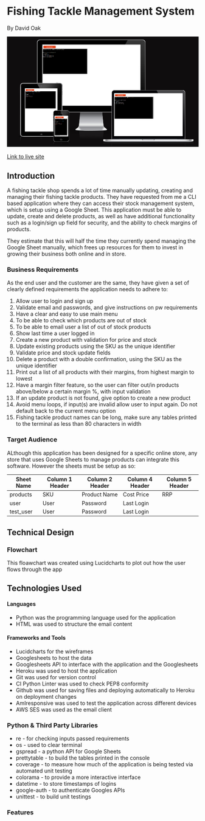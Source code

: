 # Fishing Tackle Management System

By David Oak

<img src="docs/responsive-design.png" alt="A repsonsive screenshot of the application">

[Link to live site](https://python-module-3c3f040b0b4c.herokuapp.com/)

## Introduction

A fishing tackle shop spends a lot of time manually updating, creating and managing their fishing tackle products. They have requested from me a CLI based application where they can access their stock management system, which is setup using a Google Sheet. This application must be able to update, create and delete products, as well as have additional functionality such as a login/sign up field for security, and the ability to check margins of products.

They estimate that this will half the time they currently spend managing the Google Sheet manually, which frees up resources for them to invest in growing their business both online and in store.

### Business Requirements

As the end user and the customer are the same, they have given a set of clearly defined requirements the application needs to adhere to:

1. Allow user to login and sign up
2. Validate email and passwords, and give instructions on pw requirements
3. Have a clear and easy to use main menu
4. To be able to check which products are out of stock
5. To be able to email user a list of out of stock products
6. Show last time a user logged in
7. Create a new product with validation for price and stock
8. Update existing products using the SKU as the unique identifier
9. Validate price and stock update fields
10. Delete a product with a double confirmation, using the SKU as the unique identifier
11. Print out a list of all products with their margins, from highest margin to lowest
12. Have a margin filter feature, so the user can filter out/in products above/below a certain margin %, with input validation
13. If an update product is not found, give option to create a new product
14. Avoid menu loops, if input(s) are invalid allow user to input again. Do not default back to the current menu option
15. Fishing tackle product names can be long, make sure any tables printed to the terminal as less than 80 characters in width

### Target Audience

ALthough this application has been designed for a specific online store, any store that uses Google Sheets to manage products can integrate this software. However the sheets must be setup as so:

 **Sheet Name**   | **Column 1 Header**  | **Column 2 Header** | **Column 4 Header** | **Column 5 Header** |
| --------------- | -------------------- | ------------------- | ------------------- | ------------------- |
| products | SKU | Product Name | Cost Price | RRP | Stock |
| user | User | Password | Last Login |
| test_user | User | Password | Last Login |

## Technical Design

### Flowchart

This floawchart was created using Lucidcharts to plot out how the user flows through the app

## Technologies Used

#### Languages

* Python was the programming language used for the application
* HTML was used to structure the email content

#### Frameworks and Tools

* Lucidcharts for the wireframes
* Googlesheets to host the data
* Googlesheets API to interface with the application and the Googlesheets
* Heroku was used to host the application
* Git was used for version control
* CI Python Linter was used to check PEP8 conformity 
* Github was used for saving files and deploying automatically to Heroku on deployment changes
* AmIresponsive was used to test the application across different devices
* AWS SES was used as the email client

### Python & Third Party Libraries

* re - for checking inputs passed requirements
* os - used to clear terminal
* gspread - a python API for Google Sheets
* prettytable - to build the tables printed in the console
* coverage - to measure how much of the application is being tested via automated unit testing
* colorama - to provide a more interactive interface
* datetime - to store timestamps of logins
* google-auth - to authenticate Googles APIs
* unittest - to build unit testings

### Features





